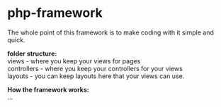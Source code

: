 # php-framework
The whole point of this framework is to make coding with it simple and quick.

<b>folder structure:</b><br>
views - where you keep your views for pages<br>
controllers - where you keep your controllers for your views<br>
layouts - you can keep layouts here that your views can use.<br>

<b>How the framework works:</b><br>
...
